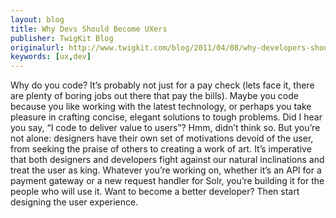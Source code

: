 ```yaml
---
layout: blog
title: Why Devs Should Become UXers
publisher: TwigKit Blog
originalurl: http://www.twigkit.com/blog/2011/04/08/why-developers-should-become-ux-designers.html
keywords: [ux,dev]
---
```


Why do you code? It’s probably not just for a pay check (lets face it, there are plenty of boring jobs out there that pay the bills). Maybe you code because you like working with the latest technology, or perhaps you take pleasure in crafting concise, elegant solutions to tough problems. Did I hear you say, “I code to deliver value to users”? Hmm, didn’t think so. But you’re not alone: designers have their own set of motivations devoid of the user, from seeking the praise of others to creating a work of art. It’s imperative that both designers and developers fight against our natural inclinations and treat the user as king. Whatever you’re working on, whether it’s an API for a payment gateway or a new request handler for Solr, you’re building it for the people who will use it. Want to become a better developer? Then start designing the user experience.